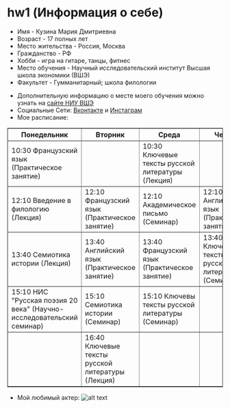 # hw1 (Информация о себе)
* Имя - Кузина Мария Дмитриевна 
* Возраст - 17 полных лет
* Место жительства - Россия, Москва
* Гражданство - РФ
* Хобби - игра на гитаре, танцы, фитнес
* Место обучения - Научный исследовательский институт Высшая школа экономики (ВШЭ)
* Факультет - Гумманитарный; школа филологии
+ Дополнительную информацию о месте моего обучения можно узнать на [сайте НИУ ВШЭ](https://www.hse.ru/ba/philology/)
+ Социальные Сети: [Вконтакте](https://vk.com/mkd1598) и [Инстаграм](https://www.instagram.com/marie_kkkkkk/)
+ Мое расписание:

<html>
 <head>
  <meta charset="utf-8">
 </head>
 <body>
  <table border="1">
   <tr>
    <th>Понедельник</th>
    <th>Вторник</th>
    <th>Среда</th>
    <th>Четверг</th>
    <th>Пятница</th>
   </tr>
      <tr><td>10:30 Французский язык (Практическое занятие)</td><td></td><td>10:30 Ключевые тексты русской литературы (Лекция)</td><td></td><td>10:30 Цифровая грамотность (Лекция)</td></tr>
   <tr><td>12:10 Введение в филологию (Лекция)</td><td>12:10 Французский язык (Практическое занятие)</td><td>12:10 Академическое письмо (Семинар)</td><td>12:10 Английский язык (Практическое занятие)</td><td>12:10 Введение в филологию (Семинар)</td></tr>
   <tr><td>13:40 Семиотика истории (Лекция)</td><td>13:40 Английский язык (Практическое занятие)</td><td>13:40 Французский язык (Практическое занятие)</td><td>13:40 Ключевые тексты русской литературы (Семинар)</td><td>13:40 Цифровая грамотность (Семинар)</td></tr>
   <tr><td>15:10 НИС "Русская поэзия 20 века" (Научно-исследовательский семинар)</td><td>15:10 Семиотика истории (Семинар)</td><td>15:10 Ключевы тексты русской литературы (Семинар)</td><td></td><td></td></tr>
   <tr><td></td><td>16:40 Ключевые тексты русской литературы (Лекция)</td><td></td><td></td></tr>
  </table>
 </body>
</html>

 
 * Мой любимый актер:
![alt text]( http://7wallpapers.net/wp-content/uploads/7_Marlon-Brando.jpg "Комм"  )
